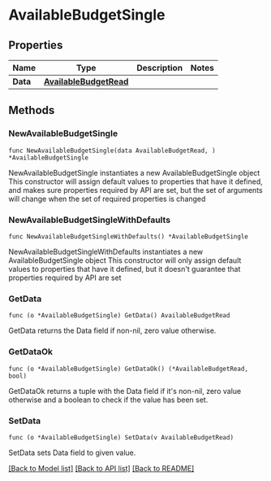 # AvailableBudgetSingle

## Properties

Name | Type | Description | Notes
------------ | ------------- | ------------- | -------------
**Data** | [**AvailableBudgetRead**](AvailableBudgetRead.md) |  | 

## Methods

### NewAvailableBudgetSingle

`func NewAvailableBudgetSingle(data AvailableBudgetRead, ) *AvailableBudgetSingle`

NewAvailableBudgetSingle instantiates a new AvailableBudgetSingle object
This constructor will assign default values to properties that have it defined,
and makes sure properties required by API are set, but the set of arguments
will change when the set of required properties is changed

### NewAvailableBudgetSingleWithDefaults

`func NewAvailableBudgetSingleWithDefaults() *AvailableBudgetSingle`

NewAvailableBudgetSingleWithDefaults instantiates a new AvailableBudgetSingle object
This constructor will only assign default values to properties that have it defined,
but it doesn't guarantee that properties required by API are set

### GetData

`func (o *AvailableBudgetSingle) GetData() AvailableBudgetRead`

GetData returns the Data field if non-nil, zero value otherwise.

### GetDataOk

`func (o *AvailableBudgetSingle) GetDataOk() (*AvailableBudgetRead, bool)`

GetDataOk returns a tuple with the Data field if it's non-nil, zero value otherwise
and a boolean to check if the value has been set.

### SetData

`func (o *AvailableBudgetSingle) SetData(v AvailableBudgetRead)`

SetData sets Data field to given value.



[[Back to Model list]](../README.md#documentation-for-models) [[Back to API list]](../README.md#documentation-for-api-endpoints) [[Back to README]](../README.md)


